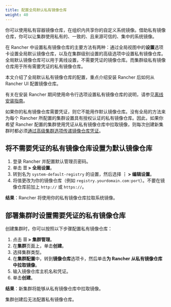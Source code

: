 ```yaml
---
title: 配置全局默认私有镜像仓库
weight: 40
---
```


你可以使用私有容器镜像仓库，在组织内共享你的自定义系统镜像。借助私有镜像仓库，你可以让集群使用私有的、一致的、且来源可信的、集中的系统镜像。

在 Rancher 中设置私有镜像仓库的主要方法有两种：通过全局视图中的**设置**选项卡设置全局默认镜像仓库，以及在集群级别设置的高级选项中设置私有镜像仓库。全局默认镜像仓库可以用于离线设置，不需要凭证的镜像仓库。而集群级私有镜像仓库用于所有需要凭证的私有镜像仓库。

本文介绍了全局默认私有镜像仓库的配置，重点介绍安装 Rancher 后如何从 Rancher UI 配置镜像仓库。

有关在安装 Rancher 期间使用命令行选项设置私有镜像仓库的说明，请参见[离线安装指南]({{<baseurl>}}/rancher/v2.6/en/installation/other-installation-methods/air-gap)。

如果你的私有镜像仓库需要凭证，则它不能用作默认镜像仓库。没有全局的方法来为每个 Rancher 所配置的集群设置具有授权认证的私有镜像仓库。因此，如果你希望 Rancher 配置的集群使用凭证从私有镜像仓库中拉取镜像，则每次创建新集群时都必须[通过高级集群选项传递镜像仓库凭证](#setting-a-private-registry-with-credentials-when-deploying-a-cluster)。

## 将不需要凭证的私有镜像仓库设置为默认镜像仓库

1. 登录 Rancher 并配置默认管理员密码。
1. 单击 **☰ > 全局设置**。
1. 转到名为 `system-default-registry` 的设置，然后选择 **⋮ > 编辑设置**。
1. 将值更改为你的镜像仓库（例如 `registry.yourdomain.com:port`）。不要在镜像仓库前加上 `http://` 或 `https://`。

**结果**：Rancher 将使用你的私有镜像仓库拉取系统镜像。

## 部署集群时设置需要凭证的私有镜像仓库

创建集群时，你可以按照以下步骤配置私有镜像仓库：

1. 点击 **☰ > 集群管理**。
1. 在**集群**页面上，单击**创建**。
1. 选择集群类型。
1. 在**集群配置**中，转到**镜像仓库**选项卡，然后单击**为 Rancher 从私有镜像仓库中拉取镜像**。
1. 输入镜像仓库主机名和凭证。
1. 单击**创建**。

**结果**：新集群将能够从私有镜像仓库中拉取镜像。

集群创建后无法配置私有镜像仓库。
